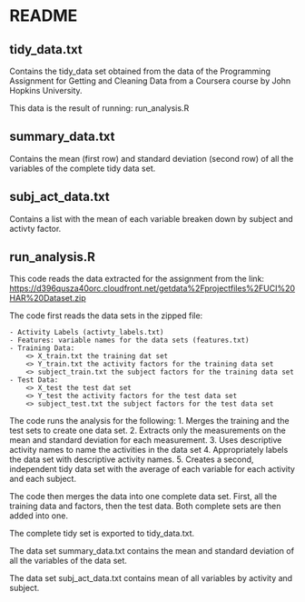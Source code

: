 
# README

## tidy_data.txt

Contains the tidy_data set obtained from the data of the Programming Assignment for Getting and Cleaning Data from a Coursera course by John Hopkins University.

This data is the result of running: run_analysis.R



## summary_data.txt

Contains the mean (first row) and standard deviation (second row) of all the variables of the complete tidy data set.



## subj_act_data.txt

Contains a list with the mean of each variable breaken down by subject and activty factor. 



## run_analysis.R

This code reads the data extracted for the assignment from the link: https://d396qusza40orc.cloudfront.net/getdata%2Fprojectfiles%2FUCI%20HAR%20Dataset.zip

The code first reads the data sets in the zipped file:

	- Activity Labels (activty_labels.txt)
	- Features: variable names for the data sets (features.txt)
	- Training Data:
		<> X_train.txt the training dat set
		<> Y_train.txt the activity factors for the training data set
		<> subject_train.txt the subject factors for the training data set 
	- Test Data:
		<> X_test the test dat set
		<> Y_test the activity factors for the test data set
		<> subject_test.txt the subject factors for the test data set


The code runs the analysis for the following:
	1. Merges the training and the test sets to create one data set.
	2. Extracts only the measurements on the mean and standard deviation for each measurement. 
	3. Uses descriptive activity names to name the activities in the data set
	4. Appropriately labels the data set with descriptive activity names. 
	5. Creates a second, independent tidy data set with the average of each variable for each activity and each subject.


The code then merges the data into one complete data set. First, all the training data and factors, then the test data. Both complete sets are then added into one.

The complete tidy set is exported to tidy_data.txt.

The data set summary_data.txt contains the mean and standard deviation of all the variables of the data set.

The data set subj_act_data.txt contains mean of all variables by activity and subject.


